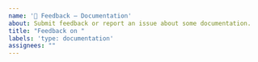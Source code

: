 ```yaml
---
name: '📖 Feedback – Documentation'
about: Submit feedback or report an issue about some documentation.
title: "Feedback on "
labels: 'type: documentation'
assignees: ""
---
```


<!--
Thank you for taking the time to leave your feedback about the documentation. Please explain your issue or suggestion below.
-->
